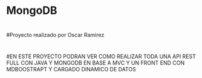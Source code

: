 # MongoDB
#
#Proyecto realizado por Oscar Ramirez
#
#EN ESTE PROYECTO PODRAN VER COMO REALIZAR TODA UNA API REST FULL CON JAVA Y MONGODB EN BASE A MVC Y UN FRONT END CON MDBOOSTRAPT Y CARGADO DINAMICO DE DATOS
